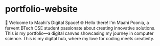 # portfolio-website
🚀 Welcome to Maahi's Digital Space! 🌐 Hello there! I'm Maahi Poonia, a fervent BTech CSE student passionate about creating innovative solutions. This is my portfolio—a digital canvas showcasing my journey in computer science. This is my digital hub, where my love for coding meets creativity.
